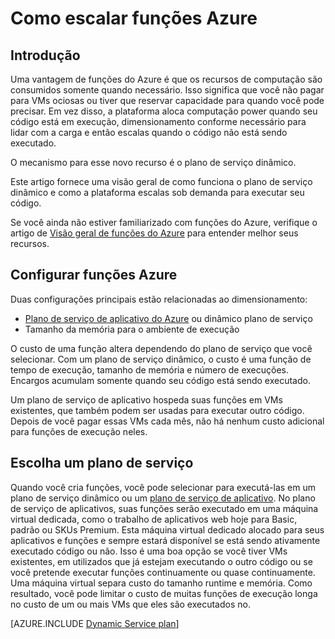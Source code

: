 <properties
   pageTitle="Como escalar funções Azure | Microsoft Azure"
   description="Compreenda como as funções do Azure dimensionar para atender às necessidades dos suas cargas de trabalho controlada por evento."
   services="functions"
   documentationCenter="na"
   authors="dariagrigoriu"
   manager="erikre"
   editor=""
   tags=""
   keywords="Azure funções, funções, processamento de eventos, webhooks, computação dinâmica, arquitetura sem servidor"/>

<tags
   ms.service="functions"
   ms.devlang="multiple"
   ms.topic="reference"
   ms.tgt_pltfrm="multiple"
   ms.workload="na"
   ms.date="08/03/2016"
   ms.author="dariagrigoriu"/>

# <a name="how-to-scale-azure-functions"></a>Como escalar funções Azure

## <a name="introduction"></a>Introdução

Uma vantagem de funções do Azure é que os recursos de computação são consumidos somente quando necessário. Isso significa que você não pagar para VMs ociosas ou tiver que reservar capacidade para quando você pode precisar. Em vez disso, a plataforma aloca computação power quando seu código está em execução, dimensionamento conforme necessário para lidar com a carga e então escalas quando o código não está sendo executado.

O mecanismo para esse novo recurso é o plano de serviço dinâmico.  

Este artigo fornece uma visão geral de como funciona o plano de serviço dinâmico e como a plataforma escalas sob demanda para executar seu código.

Se você ainda não estiver familiarizado com funções do Azure, verifique o artigo de [Visão geral de funções do Azure](functions-overview.md) para entender melhor seus recursos.

## <a name="configure-azure-functions"></a>Configurar funções Azure

Duas configurações principais estão relacionadas ao dimensionamento:

* [Plano de serviço de aplicativo do Azure](../app-service/azure-web-sites-web-hosting-plans-in-depth-overview.md) ou dinâmico plano de serviço
* Tamanho da memória para o ambiente de execução

O custo de uma função altera dependendo do plano de serviço que você selecionar. Com um plano de serviço dinâmico, o custo é uma função de tempo de execução, tamanho de memória e número de execuções. Encargos acumulam somente quando seu código está sendo executado.

Um plano de serviço de aplicativo hospeda suas funções em VMs existentes, que também podem ser usadas para executar outro código. Depois de você pagar essas VMs cada mês, não há nenhum custo adicional para funções de execução neles.

## <a name="choose-a-service-plan"></a>Escolha um plano de serviço

Quando você cria funções, você pode selecionar para executá-las em um plano de serviço dinâmico ou um [plano de serviço de aplicativo](../app-service/azure-web-sites-web-hosting-plans-in-depth-overview.md).
No plano de serviço de aplicativos, suas funções serão executado em uma máquina virtual dedicada, como o trabalho de aplicativos web hoje para Basic, padrão ou SKUs Premium.
Esta máquina virtual dedicado alocado para seus aplicativos e funções e sempre estará disponível se está sendo ativamente executado código ou não. Isso é uma boa opção se você tiver VMs existentes, em utilizados que já estejam executando o outro código ou se você pretende executar funções continuamente ou quase continuamente. Uma máquina virtual separa custo do tamanho runtime e memória. Como resultado, você pode limitar o custo de muitas funções de execução longa no custo de um ou mais VMs que eles são executados no.

[AZURE.INCLUDE [Dynamic Service plan](../../includes/functions-dynamic-service-plan.md)]
